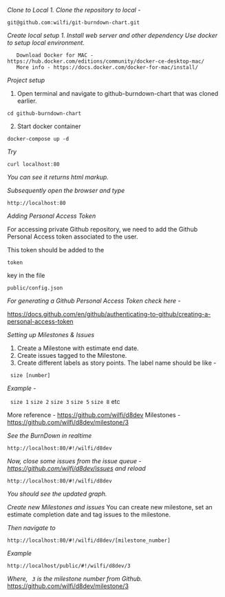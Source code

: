 _Clone to Local_
_1. Clone the repository to local -_ 
```
git@github.com:wilfi/git-burndown-chart.git
```
_Create local setup_
_1. Install web server and other dependency_
_Use docker to setup local environment._ 

 ```
	Download Docker for MAC - https://hub.docker.com/editions/community/docker-ce-desktop-mac/
	More info - https://docs.docker.com/docker-for-mac/install/

```
_Project setup_
1. Open terminal and navigate to  github-burndown-chart that was cloned earlier.

```
cd github-burndown-chart
```
2. Start docker container

```
docker-compose up -d
```

_Try_ 

```
curl localhost:80
```

_You can see it returns html markup._

_Subsequently open the browser and type_

```
http://localhost:80
```

_Adding Personal Access Token_

For accessing private Github repository, we need to add the Github Personal Access token associated to the user. 

This token should be added to the 

``` token ``` 

key in the file


```
public/config.json
```

_For generating a Github Personal Access Token check here -_ 

https://docs.github.com/en/github/authenticating-to-github/creating-a-personal-access-token 

_Setting up Milestones & Issues_
1. Create a Milestone with estimate end date.
2. Create issues tagged to the Milestone.
3. Create different labels as story points. The label name should be like - 

``` size [number]```

_Example -_ 

``` size 1```  ``` size 2 ``` ``` size 3 ``` ``` size 5 ``` ``` size 8 ```  etc

More reference - https://github.com/wilfi/d8dev
Milestones - https://github.com/wilfi/d8dev/milestone/3

_See the BurnDown in realtime_

```
http://localhost:80/#!/wilfi/d8dev
```

_Now, close some issues from the issue queue - https://github.com/wilfi/d8dev/issues
and reload_ 

```
http://localhost:80/#!/wilfi/d8dev
```

_You should see the updated graph._

_Create new Milestones and issues_
You can create new milestone, set an estimate completion date and tag issues to the milestone.

_Then navigate to_ 

```
http://localhost:80/#!/wilfi/d8dev/[milestone_number]
```

_Example_ 

```
http://localhost/public/#!/wilfi/d8dev/3
```

_Where, ``` 3``` is the milestone number from Github._
https://github.com/wilfi/d8dev/milestone/3
